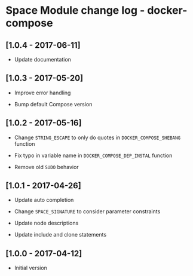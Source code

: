 # Space Module change log - docker-compose

## [1.0.4 - 2017-06-11]

* Update documentation


## [1.0.3 - 2017-05-20]

* Improve error handling

* Bump default Compose version


## [1.0.2 - 2017-05-16]

* Change `STRING_ESCAPE` to only do quotes in `DOCKER_COMPOSE_SHEBANG` function

* Fix typo in variable name in `DOCKER_COMPOSE_DEP_INSTAL` function

- Remove old `SUDO` behavior


## [1.0.1 - 2017-04-26]

* Update auto completion

* Change `SPACE_SIGNATURE` to consider parameter constraints

* Update node descriptions

* Update include and clone statements


## [1.0.0 - 2017-04-12]

+ Initial version
